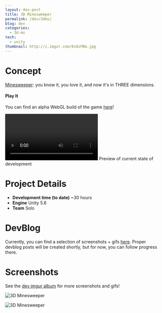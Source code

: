 ```yaml
---
layout: dev-post
title: 3D Minesweeper
permalink: /dev/3dms/
blog: dev
categories:
  - 3d-ms
tech:
  - unity
thumbnail: http://i.imgur.com/8s8zPBm.jpg
---
```


# Concept
[Minesweeper](https://en.wikipedia.org/wiki/Minesweeper_(video_game)): you know it, you love it, and now it's in THREE dimensions.

#### Play It

You can find an alpha WebGL build of the game [here](https://developer.cloud.unity3d.com/share/bkHtJMNwrG/)!

<video src="https://i.imgur.com/8LyXkyo.mp4" loop controls></video>
<span>Preview of current state of development</span>

# Project Details

- **Development time (to date)** ~30 hours
- **Engine** Unity 5.6
- **Team** Solo

# DevBlog

Currently, you can find a selection of screenshots + gifs [here](http://imgur.com/a/sq3tz). Proper devblog posts will be created shortly, but for now, you can follow progress there.

# Screenshots

See the [dev imgur album](http://imgur.com/a/sq3tz) for more screenshots and gifs!

![3D Minesweeper](http://i.imgur.com/8s8zPBm.jpg)

![3D Minesweeper](http://i.imgur.com/yfxiiPx.jpg)

